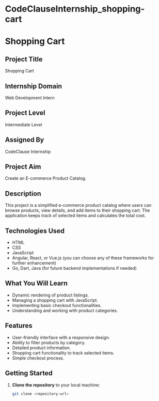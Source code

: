 # CodeClauseInternship_shopping-cart

# Shopping Cart

## Project Title
Shopping Cart

## Internship Domain
Web Development Intern

## Project Level
Intermediate Level

## Assigned By
CodeClause Internship

## Project Aim
Create an E-commerce Product Catalog.

## Description
This project is a simplified e-commerce product catalog where users can browse products, view details, and add items to their shopping cart. The application keeps track of selected items and calculates the total cost.

## Technologies Used
- HTML
- CSS
- JavaScript
- Angular, React, or Vue.js (you can choose any of these frameworks for further enhancement)
- Go, Dart, Java (for future backend implementations if needed)

## What You Will Learn
- Dynamic rendering of product listings.
- Managing a shopping cart with JavaScript.
- Implementing basic checkout functionalities.
- Understanding and working with product categories.

## Features
- User-friendly interface with a responsive design.
- Ability to filter products by category.
- Detailed product information.
- Shopping cart functionality to track selected items.
- Simple checkout process.

## Getting Started
1. **Clone the repository** to your local machine:
   ```bash
   git clone <repository-url>

